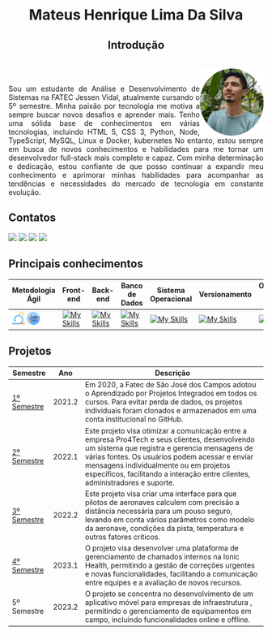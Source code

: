 <h1 align="center">Mateus Henrique Lima Da Silva</h1>

<h2 align="center">Introdução</h2>
<br/>
<div style="display: inline_block">
  <img align="right" src="https://github.com/mateushlsilva/Portfolio-ADS/blob/main/imagens/eu.png" alt="Descrição da imagem" height="25%" width="25%">
</div>
<br/>
<p align="justify">
Sou um estudante de Análise e Desenvolvimento de Sistemas na FATEC Jessen Vidal, atualmente cursando o 5º semestre. Minha paixão por tecnologia me motiva a sempre buscar novos desafios e aprender mais. Tenho uma sólida base de conhecimentos em várias tecnologias, incluindo HTML 5, CSS 3, Python, Node, TypeScript, MySQL, Linux e Docker, kubernetes No entanto, estou sempre em busca de novos conhecimentos e habilidades para me tornar um desenvolvedor full-stack mais completo e capaz. 
Com minha determinação e dedicação, estou confiante de que posso continuar a expandir meu conhecimento e aprimorar minhas habilidades para acompanhar as tendências e necessidades do mercado de tecnologia em constante evolução.
</p>

## Contatos
<a href="https://github.com/mateushlsilva" target="_blank"><img src="https://img.shields.io/badge/-Github-100000?style=for-the-badge&logo=github&logoColor=white" target="_blank"></a>
<a href="https://www.linkedin.com/in/mateus-silva2003/" target="_blank"><img src="https://img.shields.io/badge/-LinkedIn-%230077B5?style=for-the-badge&logo=linkedin&logoColor=white" target="_blank"></a>
<a href="https://www.instagram.com/mateus_hls/" target="_blank"><img src="https://img.shields.io/badge/-Instagram-%23E4405F?style=for-the-badge&logo=instagram&logoColor=white" target="_blank"></a>
<a href = "mailto:mateushls01@gmail.com"><img src="https://img.shields.io/badge/Gmail-D14836?style=for-the-badge&logo=gmail&logoColor=white" target="_blank"></a>

## Principais conhecimentos

| Metodologia Ágil | Front-end | Back-end | Banco de Dados | Sistema Operacional | Versionamento |Orquestração de containers|
|-------------|-------------|-------------|-------------------|-------------|-------------------|----------|
| <img src="https://github.com/mateushlsilva/Portfolio-ADS/blob/main/imagens/scrum.png" height="30%" width="30%"/> <img src="https://github.com/mateushlsilva/Portfolio-ADS/blob/main/imagens/kanban.png" height="30%" width="30%" /> |[![My Skills](https://skillicons.dev/icons?i=html,css,js,react )](https://skillicons.dev)| [![My Skills](https://skillicons.dev/icons?i=nodejs,typescript,py)](https://skillicons.dev) | [![My Skills](https://skillicons.dev/icons?i=mysql,mongo)](https://skillicons.dev) | [![My Skills](https://skillicons.dev/icons?i=linux,bash)](https://skillicons.dev)| [![My Skills](https://skillicons.dev/icons?i=git,github)](https://skillicons.dev)| [![My Skills](https://skillicons.dev/icons?i=docker,kubernetes)](https://skillicons.dev) |

## Projetos
| Semestre | Ano | Descrição |
|----------|------|----------|
| [1º Semestre](https://github.com/mateushlsilva/Portfolio-ADS/blob/main/portfolio/api1.md) | 2021.2 | Em 2020, a Fatec de São José dos Campos adotou o Aprendizado por Projetos Integrados em todos os cursos. Para evitar perda de dados, os projetos individuais foram clonados e armazenados em uma conta institucional no GitHub.|
| [2º Semestre](https://github.com/mateushlsilva/Portfolio-ADS/blob/main/portfolio/api2.md) | 2022.1 | Este projeto visa otimizar a comunicação entre a empresa Pro4Tech e seus clientes, desenvolvendo um sistema que registra e gerencia mensagens de várias fontes. Os usuários podem acessar e enviar mensagens individualmente ou em projetos específicos, facilitando a interação entre clientes, administradores e suporte. |
| [3º Semestre](https://github.com/mateushlsilva/Portfolio-ADS/blob/main/portfolio/api3.md) | 2022.2 | Este projeto visa criar uma interface para que pilotos de aeronaves calculem com precisão a distância necessária para um pouso seguro, levando em conta vários parâmetros como modelo da aeronave, condições da pista, temperatura e outros fatores críticos. |
| [4º Semestre](https://github.com/mateushlsilva/Portfolio-ADS/blob/main/portfolio/api4.md) | 2023.1 | O projeto visa desenvolver uma plataforma de gerenciamento de chamados internos na Ionic Health, permitindo a gestão de correções urgentes e novas funcionalidades, facilitando a comunicação entre equipes e a avaliação de novos recursos. |
| 5º Semestre | 2023.2 | O projeto se concentra no desenvolvimento de um aplicativo móvel para empresas de infraestrutura , permitindo o gerenciamento de equipamentos em campo, incluindo funcionalidades online e offline. |







